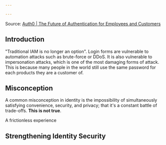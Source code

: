 ```yaml
---

---
```

Source: [Auth0 | The Future of Authentication for Employees and Customers](https://auth0.com/resources/webinars/the-future-of-authentication-with-jameeka/thankyou)
## Introduction
"Traditional IAM is no longer an option". Login forms are vulnerable to automation attacks such as brute-force or DDoS. It is also vulnerable to impersonation attacks, which is one of the most damaging forms of attack. This is because many people in the world still use the same password for each products they are a customer of.
## Misconception
A common misconception in identity is the impossibility of simultaneously satisfying convenience, security, and privacy; that it's a constant battle of trade-offs. **This is not true**.

A frictionless experience
## Strengthening Identity Security